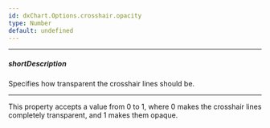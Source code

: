```yaml
---
id: dxChart.Options.crosshair.opacity
type: Number
default: undefined
---
```

---
##### shortDescription
Specifies how transparent the crosshair lines should be.

---
This property accepts a value from 0 to 1, where 0 makes the crosshair lines completely transparent, and 1 makes them opaque.